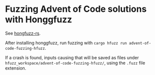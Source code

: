 # Fuzzing Advent of Code solutions with Honggfuzz
See [hongfuzz-rs](https://github.com/rust-fuzz/honggfuzz-rs).

After installing honggfuzz, run fuzzing with `cargo hfuzz run advent-of-code-fuzzing-hfuzz`.

If a crash is found, inputs causing that will be saved as files under `hfuzz_workspace/advent-of-code-fuzzing-hfuzz/`, using the `.fuzz` file extension.
